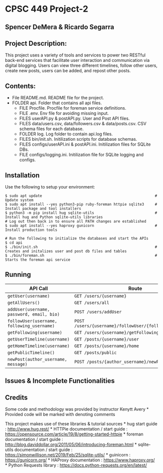 # CPSC 449 Project-2
## Spencer DeMera & Ricardo Segarra

## Project Description:
This project uses a variety of tools and services to power two RESTful back-end services that facilitate user interaction and communication via digital blogging. Users can view three different timelines, follow other users, create new posts, users can be added, and repost other posts. 

## Contents:
* File README.md. README file for the project.
* FOLDER api. Folder that contains all api files.
    * FILE Procfile. Procfile for foreman service definitions.
    * FILE .env. Env file for avoiding missing input.
    * FILES userAPI.py & postAPI.py. User and Post API files.
    * FILES data/users.csv, data/followers.csv & data/posts.csv. CSV schema files for each database.
    * FOLDER log. Log folder to contain api.log files.
    * FILES bin/init.sh. Initilization scripts for database schemas.
    * FILES configs/userAPI.ini & postAPI.ini. Initilization files for SQLite DBs.
    * FILE configs/logging.ini. Initilization file for SQLite logging and configs.

## Installation
Use the following to setup your environment:

```shell
$ sudo apt update                                                    # Update system
$ sudo apt install --yes python3-pip ruby-foreman httpie sqlite3     # Install package and tool installers
$ python3 -m pip install hug sqlite-utils                            # Install hug and Python sqlite-utils libraries
# Log out then back in to ensure all PATH changes are established
$ sudo apt install --yes haproxy gunicorn                            # Install production tools

# Run the following to initialize the databases and start the APIs
$ cd api
$ ./bin/init.sh                                                      # Creates and initalizes user and post db files and tables
$ ./bin/foreman.sh                                                   # Starts the foreman api service
```

## Running

 API Call                                   | Route                                                     |
--------------------------------------------|-----------------------------------------------------------|
`getUser(username)`                         | `GET /users/{username}`                                   |
`getAllUsers()`                             | `GET /users/all`                                          |
`addUser(username, password, email, bio)`   | `POST /users/addUser`                                     |
`followUser(username, following_username)`  | `POST /users/{username}/followUser/{following_username}`  |
`getFollowing(username)`                    | `GET /users/{username}/getFollowing`                      |
`getUserTimeline(username)`                 | `GET /posts/{username}/user`                              |
`getHomeTimeline(username)`                 | `GET /posts/{username}/home`                              |
`getPublicTimeline()`                       | `GET /posts/public`                                       |
`newPost(author_username, message)`         | `POST /posts/{author_username}/newPost`                   |

## Issues & Incomplete Functionalities


## Credits
Some code and methodology was provided by instructor Kenytt Avery
    * Provided code will be marked with denoting comments

This project makes use of these libraries & tutorial sources
    * hug start guide : http://www.hug.rest/
    * HTTPie documentation / start guide : https://opensource.com/article/19/8/getting-started-httpie
    * foreman documentation / start guide : http://blog.daviddollar.org/2011/05/06/introducing-foreman.html
    * sqlite-utils documentation / start guide : https://simonwillison.net/2019/Feb/25/sqlite-utils/
    * guinicorn : https://gunicorn.org/
    * HAProxy documentation : https://www.haproxy.org/
    * Python Requests library : https://docs.python-requests.org/en/latest/
